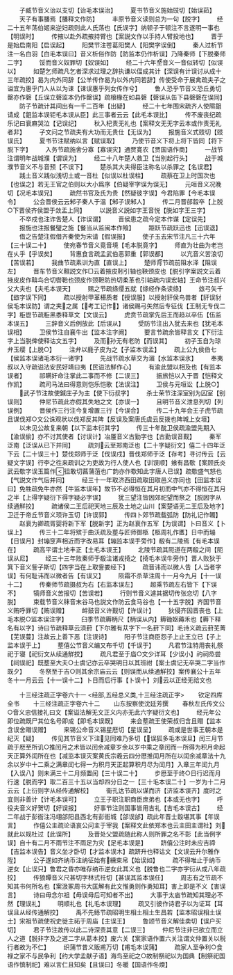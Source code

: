 <!-- { "loadSidebar": true } -->
　　子臧节音义诒以支切【诒毛本误治】
　　夏书节音义施始豉切【始误茹】
　　天子有事膰焉【膰释文作防】
　　丰原节音义读则总为一句【脱字】
　　经二十五年荡伯姬来逆妇疏则此人氏荡也【氏误字】纳顿子于顿注不言遂明一事也【明误时】
　　传掖以赴外疏掖持臂也【案説文作以手持人臂投地也】
　　晋于是始启南阳【启误起】
　　阳樊节注苍葛阳樊人【阳樊字误倒】
　　秦人过析节注一名白羽【白毛本误曰】音义析俗作防【防监本仍作析误】乃降秦师【下脱秦师二字】
　　馁而音义奴罪切【奴误如】
　　经二十六年至音义一音似转切【似误以】
　　如楚乞师疏凡乞者深求过理之辞执谦以偪成其计【深误有计误讨从成十三年疏挍】曷为内外同辞【公羊传作曷为以外内同若辞】传使受命于展禽疏夫子之谥宜为惠乎门人从以为诔【诔误惠乎列女传作兮】
　　鲁人恐乎节音义恐丘勇切罄亦作磬【丘误立磬监本仍作罄误】疏榱椽在如县磬【磬误从缶下县磬磬在误同】
　　防子节疏计其间出有一千二百年【出疑】
　　经二十七年围宋疏齐人使隰鉏请成【鉏监本误钜毛本误从臣】此三事者云云【此毛本误比】
　　传不废丧纪疏乐记曰衰麻哭泣【记误纪】
　　秋入杞责无礼也【案释文无无字云本或作责无礼者非】
　　子文问之节疏夫有大功而无贵仕【无误为】
　　报施音义式豉切【豉误氏】
　　夏书节注赋纳以言【赋误取】
　　乃使节音义下将上将下皆同【将下脱下字】
　　入务节疏施舍分寡【寡误灾】通贾寛农【贾国语作商】
　　一战节注谓明年战城濮【谓误为】
　　经二十八年楚人救卫【当别起行头】
　　战于城濮节音义不与音预【不误下】
　　楚杀其大夫得臣注称名以杀罪之【名误君】
　　践土音义践似浅切土或一音杜【似误以杜误柱】
　　疏蔡在卫上时国次也【也误之】若无王官之伯则以大小爲序【伯疑宰字误为误无】
　　元咺音义况晚切【况毛本误兄】
　　疏然书官及氏为贵【然疑彼字误】今君陷罪【今毛本误令】
　　公会晋侯云云邾子秦人于温【邾子误邾人】
　　传二月晋郤縠卒【上脱○下晋侯齐侯盟于敛盂上同】
　　以説音义説如字王音悦【脱如字王三字】
　　不卒戍也注诈吿楚人【诈误谓】
　　晋侯患之疏今定本作谋【定误先】
　　报施也注报餐璧之施【餐当从监闽本作飱】
　　距跃节疏跃迅也【迅误退】
　　借之告楚注假借齐秦使为宋请【假误报】
　　使子玉去宋节注凡三十六年【三十误二十】
　　使宛春节音义竟音境【毛本脱竟字】
　　师直为壮曲为老岂在乆乎【乎误矣】
　　背惠食言疏孟武伯恶郭重【郭误都】
　　以亢音义苦浪切【苦误若】
　　我曲节疏素训为直【直误上】
　　楚师背节疏前阻水泽【阻误左】
　　晋车节音义韅説文作□云着掖皮靷引轴也鞅颈皮也【脱引字案説文云着掖皮皮作鞥鸟合切辔鞈也颈皮作颈靼防热切柔革也引轴疏内误宏轴】王命节注叔兴父大夫也【夫毛本误天】
　　赐之节疏绦缨五就【绦经作条读绦】
　　玈弓矢千【玈字误下同】
　　疏以授射甲革椹质者【授误服】以授射豻侯鸟兽者【豻误豺侯毛本误防】谓之夹之属【考工记作】诸侯赐弓矢然后专征伐【王制无专伐二字】秬鬯节疏秬黑黍释草文【文误云】
　　虎贲节疏掌先后王而趋以卒伍【伍监本误五】
　　三辞音义后例放此【后误从】
　　受防节注出入犹去来也【犹毛本误相】
　　卫侯节注自襄牛出【监本注字阙】
　　要言节疏余皆释言文【下衍注字上当脱俾使释诂文五字】
　　及而孙无有老防【而误其】
　　初子玉自为琼弁玉缨【上脱○】
　　注弁以鹿子皮为之【子监本误孟】
　　疏上公九侯伯七【侯监本误诸毛本衍一诸字】
　　先战节疏水草交为湄【水监本误氷】
　　奉夷叔以入守疏谥法安民好靖曰夷【民谥法觧作心】
　　有渝此盟以相及也【有监本误者】
　　祁瞒奸命注掌此二事而不修【二误三】
　　振旅恺以入于晋【恺释文作凯】
　　疏司马法曰得意则恺乐恺歌【法误注】
　　卫侯与元咺讼【上脱○】
　　武子节注故使鍼庄子为主【使下衍叔字】
　　杀士荣节注深室别为囚室【别误则】
　　仲尼节疏此亦假其失地之文【亦误一】
　　且明节音义泄息列切【列误例】
　　晋侯作三行注今复增置三行【今误合】
　　传二十九年会王子虎节疏且谋伐郑○文公诛观状以伐郑反其陴【反误及案唐氏虞云反拨也陴城上女垣】
　　以未见公故复来朝【以下监本衍其字】
　　传三十年酖卫侯疏渝盟先期入【渝误偷】亦不讨其使者【讨误计】冶厪音义古勤字也【古勤误音觐】
　　秦军泛南【泛误从已下并同】
　　疏刘云至郑南泛也【二十字疑衍文】僖二十四年泛下云【二十误三十】楚伐郑师于泛【伐误戍】晋伐郑师于泛【存考】寻讨传云【云疑文字误】行李之徃来疏训之为吏故为行人使人也【训误顺】飨有昌歜【案顾氏炎武云歜字误玉篇作徂敢切菖蒲菹也广韵亦作歜知此字唐人已误】疏歜盛气怒也【气説文作气后并同】
　　经三十一年取济西田疏取田取邑义亦同也【田监本误曰】免牲疏免牛亦然【牛监本误年】故节不必得恒在其月初而中气亦不得恒在其月之半【上得字疑衍下得字疑必字误】
　　犹三望注皆因郊祀望而祭之【脱因字从续通觧挍】
　　疏诸侯二王后祀天地三辰及土地之山川【案楚语无二王后及地字】卫迁于帝丘节音义顼许玉切【许误郭】
　　传四卜郊节疏载弧防【防礼记作韣】
　　赵衰为卿疏胥婴将新下军【脱新字】正为赵衰作五军【为误谓】卜曰音义【卜误上】
　　传三十二年将殡于曲沃疏及塟与匠师御柩【柩周礼作匶】日中而塴【日误月】封塴窆声相近而字改易耳【塴监本误手旁作】殽有二陵焉【有毛本误在】
　　疏高平谓土地丰正【土毛本误王】
　　北陵节疏其阨道在两殽之间【阨误从尼】
　　经三十三年败秦师于殽注诸戎掎之【掎毛本误牛旁作】晋人败狄于箕下音义訾子斯切【四字当在上取訾娄经下】
　　疏晋讳而以微人告【人当者字误】有何耻讳而以微者告【有误又】
　　陨霜不杀草注周十一月今九月【十一误十二】
　　传秦师节疏摄叔为右【右监本误左】
　　超乘节疏左右皆下【下误不】
　　犒师音义苦报切【苦误若】
　　行则节音义遽其据切传张恋切【八字脱】
　　束载节音义秣音末谷马也説文作防云食马谷也【一十五字脱】齐国节音义贿呼罪切【贿误赠】
　　衅鼓音义许觐切【许误计】
　　狄侵齐因晋丧也【上毛本脱○监本误注字】
　　臼季节疏耨柄尺【柄误从内】耨锄妪薅禾也【耨下释名有以字】诗曰节疏释草云湏葑【下尔雅有苁字下一名葑下同】毛诗义疏云葑芜菁【芜误蔓】注故云上善下恶【注误诗】
　　阳子节注商臣怨子上止王立已【子上监本误于上】
　　塟僖公节音义编又布千切【千误于】
　　凡君节注特用丧礼祭祀于寝【祀衍文从续通觧挍】
　　疏凡君至于庙○文少详耳【少误小】礿祠烝尝【祠误祀】既塟至大夫○士虞记亦云卒哭明日以其班祔【案士虞记无卒哭二字当作既夕】
　　冬祭至于吉○则其余宗庙云云【则误而从续通觧挍】案传襄公十五年冬十一月云云【十一误十二】卜日而后行事【卜误十】刘云以正经无祫文也















　　十三经注疏正字卷六十一
<经部,五经总义类,十三经注疏正字>
　　钦定四库全书
　　十三经注疏正字卷六十二
　　山东按察使沈廷芳撰
　　春秋左氏传文公○音义忠信接礼曰文【案谥法解无文正义内亦无此六字疑衍文也】
　　经元年公即位疏既尸其位名号即成【即毛本误既】
　　来会塟疏王使荣叔归含且赗【监本含误舍赗误赠】
　　来锡公命音义锡星厯切【星误呈】
　　疏或是世事王朝本是纪灭【疑】
　　传见其节音义下注见同难乃多切【误狐多毛本误旦】闰三月节疏于厯至所讥○推闰月之术皆以闰余减章岁余以岁中乘之章闰而一所得为积月命起天正算外闰所在也【减监本误灭案黄氏宗羲云四分厯推闰月所在以闰余减章法十九余以岁中十二乘之满章闰七得一为积月天正起算积月尽为闰月】入章三年闰九月【入误八】则未满三十二月频置闰【三十误二十】
　　步厯至于终○日行迟而月行速【脱而字】取二百三十五以当却四分日之一【三十毛本误二十】一岁为十二月云云【上衍则字从经传通解校】
　　衞孔达节疏以谋而济【济监本误齐】度时之宜则非善计【计毛本误可】
　　立王子职注职商臣庶弟也【本或无也字】
　　呼役夫音义好贺切【好误报】
　　好事节注则国事皆用吉礼【吉毛本误古】
　　经二年战于彭衙注冯翊郃阳县西北有彭衙城【郃误邰】疏此年晋士縠堪其事【年误言】
　　作僖公主疏论语哀公问主于宰我【案释文此依郑本也云主田主谓社】刘就此以规杜过【此误所】
　　及晋处父盟疏随此称人则所罪之名不彰【此当例字误】自十有二月不雨节注不雨足为灾【足毛本误是】
　　跻僖公注时未应吉禘【吉监本误告】音义坐才卧切【才监本误木】疏跻升也释诂文【文误云升尔雅作陞】
　　公子遂如齐纳币注纳征始有纁束帛【始误如】
　　疏不得唯止于纳币逆女【止误只】鲁君之昏亦唯存纳币逆女此其义也【脱鲁也二字亦字衍从成八年疏挍】
　　传狼瞫音义尺甚切字林式祍切【甚误其监本误任】
　　周志有之节疏不知其书何所名也【案汲冢周书大匡解有此文惟勇则作勇知耳】害上即是不义【害误言】
　　诗曰毋念尔祖【毋误母后可知者不出】
　　大事于太庙节疏知其理必不然【理误礼】
　　明顺礼也【礼毛本误理】
　　疏又引彼作诗君子以为证耳【耳误且从经传通解挍】
　　禹不先鲧节疏昭明生相土相土生昌若【监本昭误相土误士】宋祖节疏使祝史徙主祏于周庙【主误王】
　　鲁颂节音义解佳卖切【误户买切】
　　君子节注故传以此二诗深责其意【二误三】
　　仲尼节注非已欲立而立人之道【脱非字及之道二字从葛本挍】废六关【案家语作置六关注谓文仲置关以税行者故为不仁】
　　织蒲节昔义贩甫万切【甫毛本误蒲】
　　疏家人至争利○食禄之家不与民争利【约大学孟献子语】海鸟至祀之○故制祭祀以为国典【制祭祀国语作慎制祀】难以言仁且知矣【且误曰】冬暖【国语作冬煗】
